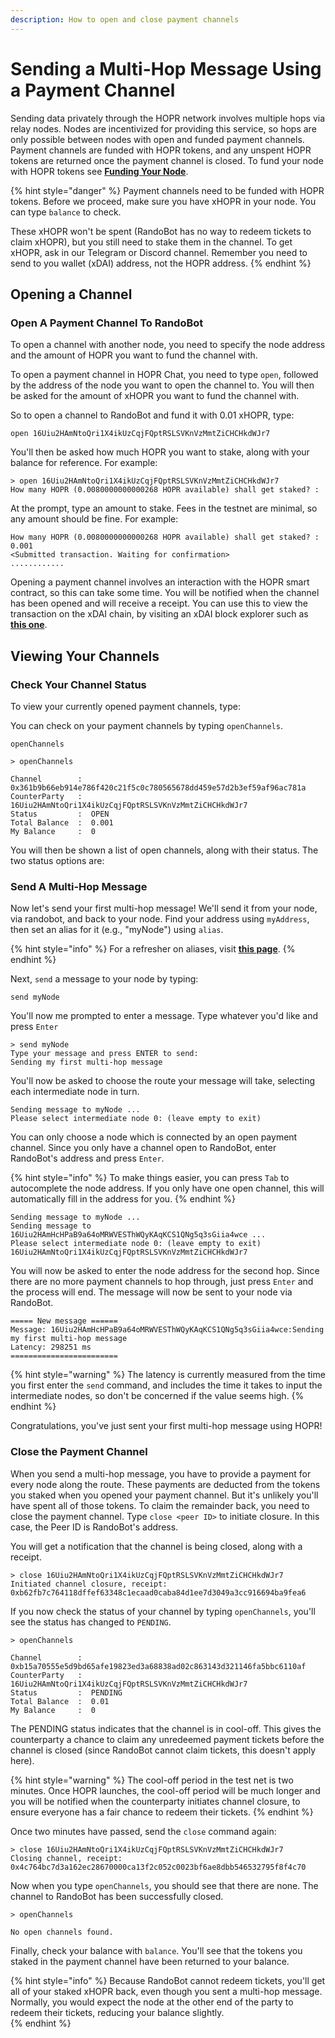 ```yaml
---
description: How to open and close payment channels
---
```


# Sending a Multi-Hop Message Using a Payment Channel

Sending data privately through the HOPR network involves multiple hops via relay nodes. Nodes are incentivized for providing this service, so hops are only possible between nodes with open and funded payment channels. Payment channels are funded with HOPR tokens, and any unspent HOPR tokens are returned once the payment channel is closed. To fund your node with HOPR tokens see [**Funding Your Node**](funding-your-node.md).

{% hint style="danger" %}
Payment channels need to be funded with HOPR tokens. Before we proceed, make sure you have xHOPR in your node. You can type `balance` to check.   
  
These xHOPR won't be spent \(RandoBot has no way to redeem tickets to claim xHOPR\), but you still need to stake them in the channel. To get xHOPR, ask in our Telegram or Discord channel. Remember you need to send to you wallet \(xDAI\) address, not the HOPR address.
{% endhint %}

## Opening a Channel

### Open A Payment Channel To RandoBot

To open a channel with another node, you need to specify the node address and the amount of HOPR you want to fund the channel with.

To open a payment channel in HOPR Chat, you need to type `open`, followed by the address of the node you want to open the channel to. You will then be asked for the amount of xHOPR you want to fund the channel with.  
  
So to open a channel to RandoBot and fund it with 0.01 xHOPR, type:

```text
open 16Uiu2HAmNtoQri1X4ikUzCqjFQptRSLSVKnVzMmtZiCHCHkdWJr7
```

You'll then be asked how much HOPR you want to stake, along with your balance for reference. For example:

```text
> open 16Uiu2HAmNtoQri1X4ikUzCqjFQptRSLSVKnVzMmtZiCHCHkdWJr7
How many HOPR (0.0080000000000268 HOPR available) shall get staked? : 
```

At the prompt, type an amount to stake. Fees in the testnet are minimal, so any amount should be fine. For example:

```text
How many HOPR (0.0080000000000268 HOPR available) shall get staked? : 0.001
<Submitted transaction. Waiting for confirmation>
............

```

Opening a payment channel involves an interaction with the HOPR smart contract, so this can take some time. You will be notified when the channel has been opened and will receive a receipt. You can use this to view the transaction on the xDAI chain, by visiting an xDAI block explorer such as [**this one**](https://blockscout.com/poa/xdai/).

## Viewing Your Channels

### Check Your Channel Status

To view your currently opened payment channels, type:

You can check on your payment channels by typing `openChannels`.

```text
openChannels
```

```text
> openChannels

Channel        :  0x361b9b66eb914e786f420c21f5c0c780565678dd459e57d2b3ef59af96ac781a
CounterParty   :  16Uiu2HAmNtoQri1X4ikUzCqjFQptRSLSVKnVzMmtZiCHCHkdWJr7
Status         :  OPEN
Total Balance  :  0.001
My Balance     :  0

```

You will then be shown a list of open channels, along with their status. The two status options are:

### Send A Multi-Hop Message

Now let's send your first multi-hop message! We'll send it from your node, via randobot, and back to your node. Find your address using `myAddress`, then set an alias for it \(e.g., "myNode"\) using `alias`.

{% hint style="info" %}
For a refresher on aliases, visit [**this page**](randobot.md#step-3-set-an-alias).
{% endhint %}

Next, `send` a message to your node by typing:

```text
send myNode
```

You'll now me prompted to enter a message. Type whatever you'd like and press `Enter`

```text
> send myNode
Type your message and press ENTER to send:
Sending my first multi-hop message
```

You'll now be asked to choose the route your message will take, selecting each intermediate node in turn.

```text
Sending message to myNode ...
Please select intermediate node 0: (leave empty to exit)
```

You can only choose a node which is connected by an open payment channel. Since you only have a channel open to RandoBot, enter RandoBot's address and press `Enter`.

{% hint style="info" %}
To make things easier, you can press `Tab` to autocomplete the node address. If you only have one open channel, this will automatically fill in the address for you.
{% endhint %}

```text
Sending message to myNode ...
Sending message to 16Uiu2HAmHcHPaB9a64oMRWVESThWQyKAqKCS1QNg5q3sGiia4wce ...
Please select intermediate node 0: (leave empty to exit)
16Uiu2HAmNtoQri1X4ikUzCqjFQptRSLSVKnVzMmtZiCHCHkdWJr7     
```

You will now be asked to enter the node address for the second hop. Since there are no more payment channels to hop through, just press `Enter` and the process will end. The message will now be sent to your node via RandoBot.

```text
===== New message ======
Message: 16Uiu2HAmHcHPaB9a64oMRWVESThWQyKAqKCS1QNg5q3sGiia4wce:Sending my first multi-hop message
Latency: 298251 ms
========================
```

{% hint style="warning" %}
The latency is currently measured from the time you first enter the `send` command, and includes the time it takes to input the intermediate nodes, so don't be concerned if the value seems high.
{% endhint %}

Congratulations, you've just sent your first multi-hop message using HOPR!

### Close the Payment Channel

When you send a multi-hop message, you have to provide a payment for every node along the route. These payments are deducted from the tokens you staked when you opened your payment channel. But it's unlikely you'll have spent all of those tokens. To claim the remainder back, you need to close the payment channel. Type `close <peer ID>` to initiate closure. In this case, the Peer ID is RandoBot's address.

You will get a notification that the channel is being closed, along with a receipt.

```text
> close 16Uiu2HAmNtoQri1X4ikUzCqjFQptRSLSVKnVzMmtZiCHCHkdWJr7
Initiated channel closure, receipt: 0xb62fb7c764118dffef63348c1ecaad0caba84d1ee7d3049a3cc916694ba9fea6
```

If you now check the status of your channel by typing `openChannels`, you'll see the status has changed to `PENDING`.

```text
> openChannels

Channel        :  0xb15a70555e5d9bd65afe19823ed3a68838ad02c863143d321146fa5bbc6110af
CounterParty   :  16Uiu2HAmNtoQri1X4ikUzCqjFQptRSLSVKnVzMmtZiCHCHkdWJr7
Status         :  PENDING
Total Balance  :  0.01
My Balance     :  0
```

The PENDING status indicates that the channel is in cool-off. This gives the counterparty a chance to claim any unredeemed payment tickets before the channel is closed \(since RandoBot cannot claim tickets, this doesn't apply here\).

{% hint style="warning" %}
The cool-off period in the test net is two minutes. Once HOPR launches, the cool-off period will be much longer and you will be notified when the counterparty initiates channel closure, to ensure everyone has a fair chance to redeem their tickets.
{% endhint %}

Once two minutes have passed, send the `close` command again:

```text
> close 16Uiu2HAmNtoQri1X4ikUzCqjFQptRSLSVKnVzMmtZiCHCHkdWJr7
Closing channel, receipt: 0x4c764bc7d3a162ec28670000ca13f2c052c0023bf6ae8dbb546532795f8f4c70
```

Now when you type `openChannels`, you should see that there are none. The channel to RandoBot has been successfully closed.

```text
> openChannels

No open channels found.
```

Finally, check your balance with `balance`. You'll see that the tokens you staked in the payment channel have been returned to your balance.

{% hint style="info" %}
Because RandoBot cannot redeem tickets, you'll get all of your staked xHOPR back, even though you sent a multi-hop message. Normally, you would expect the node at the other end of the party to redeem their tickets, reducing your balance slightly.  
{% endhint %}


